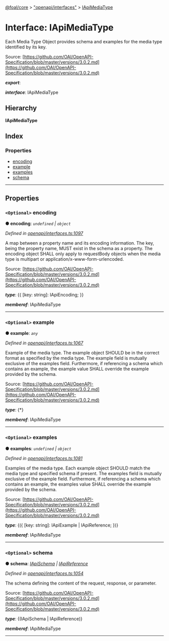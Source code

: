 [@foal/core](../README.md) > ["openapi/interfaces"](../modules/_openapi_interfaces_.md) > [IApiMediaType](../interfaces/_openapi_interfaces_.iapimediatype.md)

# Interface: IApiMediaType

Each Media Type Object provides schema and examples for the media type identified by its key.

Source: [https://github.com/OAI/OpenAPI-Specification/blob/master/versions/3.0.2.md](https://github.com/OAI/OpenAPI-Specification/blob/master/versions/3.0.2.md)

*__export__*: 

*__interface__*: IApiMediaType

## Hierarchy

**IApiMediaType**

## Index

### Properties

* [encoding](_openapi_interfaces_.iapimediatype.md#encoding)
* [example](_openapi_interfaces_.iapimediatype.md#example)
* [examples](_openapi_interfaces_.iapimediatype.md#examples)
* [schema](_openapi_interfaces_.iapimediatype.md#schema)

---

## Properties

<a id="encoding"></a>

### `<Optional>` encoding

**● encoding**: *`undefined` \| `object`*

*Defined in [openapi/interfaces.ts:1097](https://github.com/FoalTS/foal/blob/aac11366/packages/core/src/openapi/interfaces.ts#L1097)*

A map between a property name and its encoding information. The key, being the property name, MUST exist in the schema as a property. The encoding object SHALL only apply to requestBody objects when the media type is multipart or application/x-www-form-urlencoded.

Source: [https://github.com/OAI/OpenAPI-Specification/blob/master/versions/3.0.2.md](https://github.com/OAI/OpenAPI-Specification/blob/master/versions/3.0.2.md)

*__type__*: {{ \[key: string\]: IApiEncoding; }}

*__memberof__*: IApiMediaType

___
<a id="example"></a>

### `<Optional>` example

**● example**: *`any`*

*Defined in [openapi/interfaces.ts:1067](https://github.com/FoalTS/foal/blob/aac11366/packages/core/src/openapi/interfaces.ts#L1067)*

Example of the media type. The example object SHOULD be in the correct format as specified by the media type. The example field is mutually exclusive of the examples field. Furthermore, if referencing a schema which contains an example, the example value SHALL override the example provided by the schema.

Source: [https://github.com/OAI/OpenAPI-Specification/blob/master/versions/3.0.2.md](https://github.com/OAI/OpenAPI-Specification/blob/master/versions/3.0.2.md)

*__type__*: {\*}

*__memberof__*: IApiMediaType

___
<a id="examples"></a>

### `<Optional>` examples

**● examples**: *`undefined` \| `object`*

*Defined in [openapi/interfaces.ts:1081](https://github.com/FoalTS/foal/blob/aac11366/packages/core/src/openapi/interfaces.ts#L1081)*

Examples of the media type. Each example object SHOULD match the media type and specified schema if present. The examples field is mutually exclusive of the example field. Furthermore, if referencing a schema which contains an example, the examples value SHALL override the example provided by the schema.

Source: [https://github.com/OAI/OpenAPI-Specification/blob/master/versions/3.0.2.md](https://github.com/OAI/OpenAPI-Specification/blob/master/versions/3.0.2.md)

*__type__*: {({ \[key: string\]: IApiExample \| IApiReference; })}

*__memberof__*: IApiMediaType

___
<a id="schema"></a>

### `<Optional>` schema

**● schema**: *[IApiSchema](_openapi_interfaces_.iapischema.md) \| [IApiReference](_openapi_interfaces_.iapireference.md)*

*Defined in [openapi/interfaces.ts:1054](https://github.com/FoalTS/foal/blob/aac11366/packages/core/src/openapi/interfaces.ts#L1054)*

The schema defining the content of the request, response, or parameter.

Source: [https://github.com/OAI/OpenAPI-Specification/blob/master/versions/3.0.2.md](https://github.com/OAI/OpenAPI-Specification/blob/master/versions/3.0.2.md)

*__type__*: {(IApiSchema \| IApiReference)}

*__memberof__*: IApiMediaType

___

